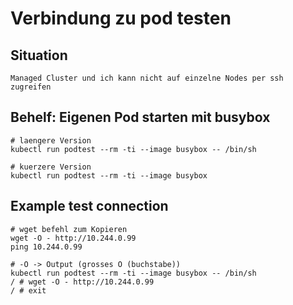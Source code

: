# Verbindung zu pod testen 

## Situation 

```
Managed Cluster und ich kann nicht auf einzelne Nodes per ssh zugreifen
```

## Behelf: Eigenen Pod starten mit busybox 

```
# laengere Version 
kubectl run podtest --rm -ti --image busybox -- /bin/sh
```

```
# kuerzere Version 
kubectl run podtest --rm -ti --image busybox 
```

## Example test connection 

```
# wget befehl zum Kopieren
wget -O - http://10.244.0.99
ping 10.244.0.99 
```

```
# -O -> Output (grosses O (buchstabe)) 
kubectl run podtest --rm -ti --image busybox -- /bin/sh
/ # wget -O - http://10.244.0.99
/ # exit 
```
